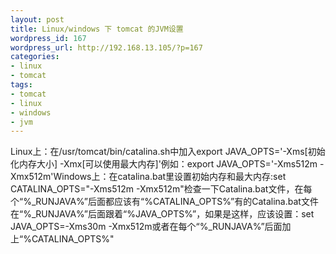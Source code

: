 ```yaml
---
layout: post
title: Linux/windows 下 tomcat 的JVM设置
wordpress_id: 167
wordpress_url: http://192.168.13.105/?p=167
categories:
- linux
- tomcat
tags:
- tomcat
- linux
- windows
- jvm
---
```

Linux上：在/usr/tomcat/bin/catalina.sh中加入export JAVA_OPTS='-Xms[初始化内存大小] -Xmx[可以使用最大内存]'例如：export JAVA_OPTS='-Xms512m -Xmx512m'Windows上：在catalina.bat里设置初始内存和最大内存:set CATALINA_OPTS="-Xms512m -Xmx512m"检查一下Catalina.bat文件，在每个“%_RUNJAVA%”后面都应该有“%CATALINA_OPTS%”有的Catalina.bat文件在“%_RUNJAVA%”后面跟着“%JAVA_OPTS%”，如果是这样，应该设置：set JAVA_OPTS=-Xms30m -Xmx512m或者在每个“%_RUNJAVA%”后面加上“%CATALINA_OPTS%"
